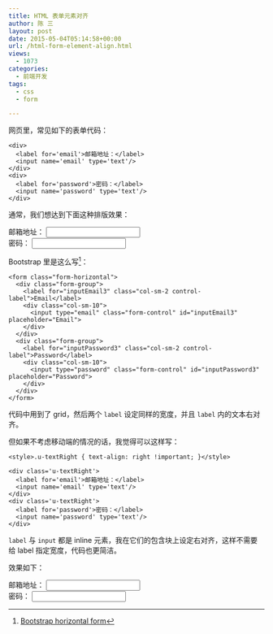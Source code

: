 ```yaml
---
title: HTML 表单元素对齐
author: 陈 三
layout: post
date: 2015-05-04T05:14:58+00:00
url: /html-form-element-align.html
views:
  - 1073
categories:
  - 前端开发
tags:
  - css
  - form

---
```

网页里，常见如下的表单代码：

    <div>
      <label for='email'>邮箱地址：</label>
      <input name='email' type='text'/>
    </div>
    <div>
      <label for='password'>密码：</label>
      <input name='password' type='text'/>
    </div>
    

通常，我们想达到下面这种排版效果：

<div class='u-textRight'>
  <label for='email'>邮箱地址：</label> <input name='email' type='text' />
</div>

<div class='u-textRight'>
  <label for='password'>密码：</label> <input name='password' type='text' />
</div>

Bootstrap 里是这么写[^15858.1]：

    <form class="form-horizontal">
      <div class="form-group">
        <label for="inputEmail3" class="col-sm-2 control-label">Email</label>
        <div class="col-sm-10">
          <input type="email" class="form-control" id="inputEmail3" placeholder="Email">
        </div>
      </div>
      <div class="form-group">
        <label for="inputPassword3" class="col-sm-2 control-label">Password</label>
        <div class="col-sm-10">
          <input type="password" class="form-control" id="inputPassword3" placeholder="Password">
        </div>
      </div>
    </form>
    

代码中用到了 grid，然后两个 `label` 设定同样的宽度，并且 `label` 内的文本右对齐。

但如果不考虑移动端的情况的话，我觉得可以这样写：

    <style>.u-textRight { text-align: right !important; }</style>
    
    <div class='u-textRight'>
      <label for='email'>邮箱地址：</label>
      <input name='email' type='text'/>
    </div>
    <div class='u-textRight'>
      <label for='password'>密码：</label>
      <input name='password' type='text'/>
    </div>
    

`label` 与 `input` 都是 inline 元素，我在它们的包含块上设定右对齐，这样不需要给 label 指定宽度，代码也更简洁。

效果如下：

<div class='u-textRight'>
  <label for='email'>邮箱地址：</label> <input name='email' type='text' />
</div>

<div class='u-textRight'>
  <label for='password'>密码：</label> <input name='password' type='text' />
</div>

[^15858.1]:    
    [Bootstrap horizontal form][1]

 [1]: http://getbootstrap.com/css/#forms-horizontal
